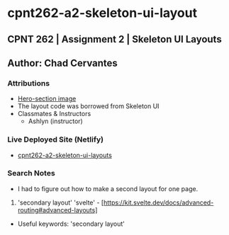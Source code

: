# cpnt262-a2-skeleton-ui-layout

## CPNT 262 | Assignment 2 | Skeleton UI Layouts

## Author: Chad Cervantes

### Attributions

- [Hero-section image](https://en.wikipedia.org/wiki/Day_of_the_Dead#/media/File:Posada2.Catrina.jpeg)
- The layout code was borrowed from Skeleton UI 
- Classmates & Instructors
  - Ashlyn (instructor)

### Live Deployed Site (Netlify)

- [cpnt262-a2-skeleton-ui-layouts](https://cpnt262-a2-skeleton-ui-layouts.netlify.app/)

### Search Notes

- I had to figure out how to make a second layout for one page.

1. 'secondary layout' 'svelte' - [https://kit.svelte.dev/docs/advanced-routing#advanced-layouts]
  - Useful keywords: 'secondary layout'